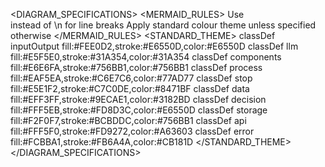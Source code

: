 
<DIAGRAM_SPECIFICATIONS>
  <MERMAID_RULES>
    <RULE id="MERM001">Use <br> instead of \n for line breaks</RULE>
    <RULE id="MERM002">Apply standard colour theme unless specified otherwise</RULE>
  </MERMAID_RULES>
  <STANDARD_THEME>
    classDef inputOutput fill:#FEE0D2,stroke:#E6550D,color:#E6550D
    classDef llm fill:#E5F5E0,stroke:#31A354,color:#31A354
    classDef components fill:#E6E6FA,stroke:#756BB1,color:#756BB1
    classDef process fill:#EAF5EA,stroke:#C6E7C6,color:#77AD77
    classDef stop fill:#E5E1F2,stroke:#C7C0DE,color:#8471BF
    classDef data fill:#EFF3FF,stroke:#9ECAE1,color:#3182BD
    classDef decision fill:#FFF5EB,stroke:#FD8D3C,color:#E6550D
    classDef storage fill:#F2F0F7,stroke:#BCBDDC,color:#756BB1
    classDef api fill:#FFF5F0,stroke:#FD9272,color:#A63603
    classDef error fill:#FCBBA1,stroke:#FB6A4A,color:#CB181D
  </STANDARD_THEME>
</DIAGRAM_SPECIFICATIONS>
